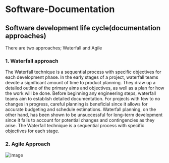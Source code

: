 # Software-Documentation

## Software development life cycle(documentation approaches)
There are two approaches; Waterfall and Agile 
### 1. Waterfall approach

The Waterfall technique is a sequential process with specific objectives for each development phase. In the early stages of a project, waterfall teams devote a significant amount of time to product planning. They draw up a detailed outline of the primary aims and objectives, as well as a plan for how the work will be done. Before beginning any engineering steps, waterfall teams aim to establish detailed documentation. For projects with few to no changes in progress, careful planning is beneficial since it allows for accurate budgeting and schedule estimations. Waterfall planning, on the other hand, has been shown to be unsuccessful for long-term development since it fails to account for potential changes and contingencies as they arise. The Waterfall technique is a sequential process with specific objectives for each stage.

### 2. Agile Approach


![image](https://user-images.githubusercontent.com/58620711/172604783-bc5c67d1-6050-4d5b-a24e-bdde1f846ec0.png)

